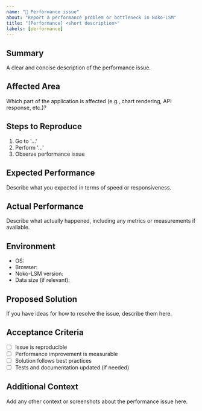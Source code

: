 ```yaml
---
name: "🚀 Performance issue"
about: "Report a performance problem or bottleneck in Noko-LSM"
title: "[Performance] <short description>"
labels: [performance]
---
```


## Summary
A clear and concise description of the performance issue.

## Affected Area
Which part of the application is affected (e.g., chart rendering, API response, etc.)?

## Steps to Reproduce
1. Go to '...'
2. Perform '...'
3. Observe performance issue

## Expected Performance
Describe what you expected in terms of speed or responsiveness.

## Actual Performance
Describe what actually happened, including any metrics or measurements if available.

## Environment
- OS:
- Browser:
- Noko-LSM version:
- Data size (if relevant):

## Proposed Solution
If you have ideas for how to resolve the issue, describe them here.

## Acceptance Criteria
- [ ] Issue is reproducible
- [ ] Performance improvement is measurable
- [ ] Solution follows best practices
- [ ] Tests and documentation updated (if needed)

## Additional Context
Add any other context or screenshots about the performance issue here. 